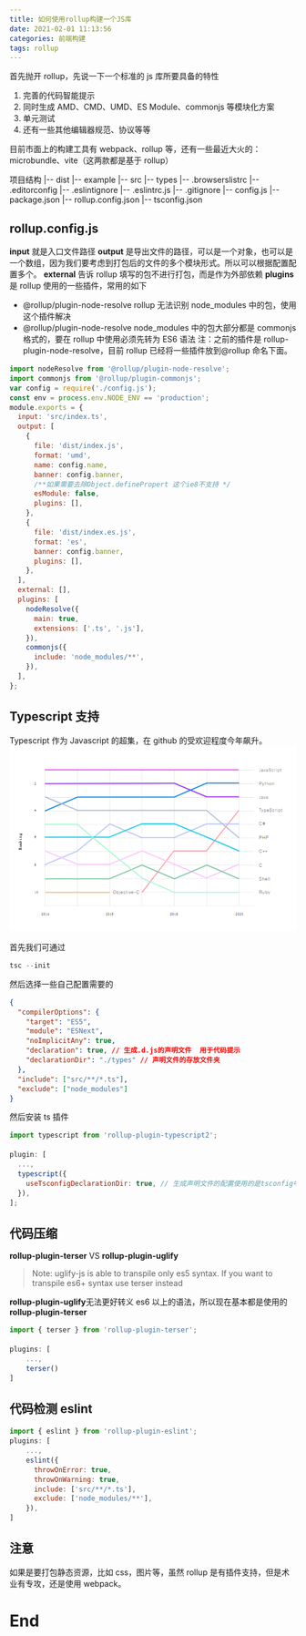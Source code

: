 ```yaml
---
title: 如何使用rollup构建一个JS库
date: 2021-02-01 11:13:56
categories: 前端构建
tags: rollup
---
```


首先抛开 rollup，先说一下一个标准的 js 库所要具备的特性

1. 完善的代码智能提示
2. 同时生成 AMD、CMD、UMD、ES Module、commonjs 等模块化方案
3. 单元测试
4. 还有一些其他编辑器规范、协议等等

目前市面上的构建工具有 webpack、rollup 等，还有一些最近大火的：microbundle、vite（这两款都是基于 rollup）

项目结构
|-- dist
|-- example
|-- src
|-- types
|-- .browserslistrc
|-- .editorconfig
|-- .eslintignore
|-- .eslintrc.js
|-- .gitignore
|-- config.js
|-- package.json
|-- rollup.config.json
|-- tsconfig.json

## rollup.config.js

**input** 就是入口文件路径
**output** 是导出文件的路径，可以是一个对象，也可以是一个数组，因为我们要考虑到打包后的文件的多个模块形式。所以可以根据配置配置多个。
**external** 告诉 rollup 填写的包不进行打包，而是作为外部依赖
**plugins** 是 rollup 使用的一些插件，常用的如下

- @rollup/plugin-node-resolve rollup 无法识别 node_modules 中的包，使用这个插件解决
- @rollup/plugin-node-resolve node_modules 中的包大部分都是 commonjs 格式的，要在 rollup 中使用必须先转为 ES6 语法
  注：之前的插件是 rollup-plugin-node-resolve，目前 rollup 已经将一些插件放到@rollup 命名下面。

```js
import nodeResolve from '@rollup/plugin-node-resolve';
import commonjs from '@rollup/plugin-commonjs';
var config = require('./config.js');
const env = process.env.NODE_ENV == 'production';
module.exports = {
  input: 'src/index.ts',
  output: [
    {
      file: 'dist/index.js',
      format: 'umd',
      name: config.name,
      banner: config.banner,
      /**如果需要去除Object.definePropert 这个ie8不支持 */
      esModule: false,
      plugins: [],
    },
    {
      file: 'dist/index.es.js',
      format: 'es',
      banner: config.banner,
      plugins: [],
    },
  ],
  external: [],
  plugins: [
    nodeResolve({
      main: true,
      extensions: ['.ts', '.js'],
    }),
    commonjs({
      include: 'node_modules/**',
    }),
  ],
};
```

## Typescript 支持

Typescript 作为 Javascript 的超集，在 github 的受欢迎程度今年飙升。
![](/images/rollup/16072619203588.png)

首先我们可通过

```javascript
tsc --init
```

然后选择一些自己配置需要的

```json
{
  "compilerOptions": {
    "target": "ES5",
    "module": "ESNext",
    "noImplicitAny": true,
    "declaration": true, // 生成.d.js的声明文件  用于代码提示
    "declarationDir": "./types" // 声明文件的存放文件夹
  },
  "include": ["src/**/*.ts"],
  "exclude": ["node_modules"]
}
```

然后安装 ts 插件

```js
import typescript from 'rollup-plugin-typescript2';

plugin: [
  ...,
  typescript({
    useTsconfigDeclarationDir: true, // 生成声明文件的配置使用的是tsconfig中的
  }),
];
```

## 代码压缩

**rollup-plugin-terser** VS **rollup-plugin-uglify**

> Note: uglify-js is able to transpile only es5 syntax. If you want to transpile es6+ syntax use terser instead

**rollup-plugin-uglify**无法更好转义 es6 以上的语法，所以现在基本都是使用的**rollup-plugin-terser**

```js
import { terser } from 'rollup-plugin-terser';

plugins: [
    ...,
    terser()
]
```

## 代码检测 eslint

```js
import { eslint } from 'rollup-plugin-eslint';
plugins: [
    ...,
    eslint({
      throwOnError: true,
      throwOnWarning: true,
      include: ['src/**/*.ts'],
      exclude: ['node_modules/**'],
    }),
]
```

## 注意

如果是要打包静态资源，比如 css，图片等，虽然 rollup 是有插件支持，但是术业有专攻，还是使用 webpack。

# End
